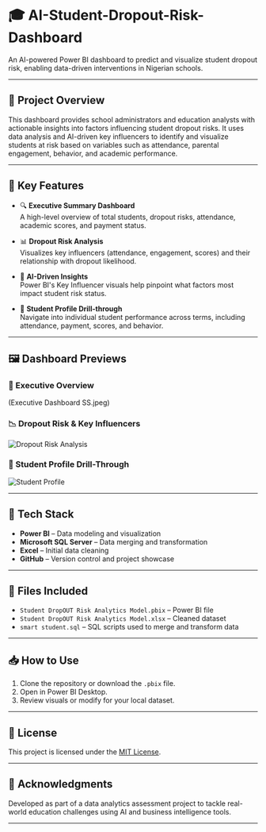 
# 🎓 AI-Student-Dropout-Risk-Dashboard

An AI-powered Power BI dashboard to predict and visualize student dropout risk, enabling data-driven interventions in Nigerian schools.

---

## 📌 Project Overview

This dashboard provides school administrators and education analysts with actionable insights into factors influencing student dropout risks. It uses data analysis and AI-driven key influencers to identify and visualize students at risk based on variables such as attendance, parental engagement, behavior, and academic performance.

---

## 🚀 Key Features

- 🔍 **Executive Summary Dashboard**  
  A high-level overview of total students, dropout risks, attendance, academic scores, and payment status.
  
- 📊 **Dropout Risk Analysis**  
  Visualizes key influencers (attendance, engagement, scores) and their relationship with dropout likelihood.

- 🧠 **AI-Driven Insights**  
  Power BI's Key Influencer visuals help pinpoint what factors most impact student risk status.

- 👤 **Student Profile Drill-through**  
  Navigate into individual student performance across terms, including attendance, payment, scores, and behavior.

---

## 🖼️ Dashboard Previews

### 📌 Executive Overview
(Executive Dashboard SS.jpeg)

### 📉 Dropout Risk & Key Influencers
![Dropout Risk Analysis](key_influencers.png)

### 👤 Student Profile Drill-Through
![Student Profile](student_profile.png)

---

## 🧰 Tech Stack

- **Power BI** – Data modeling and visualization
- **Microsoft SQL Server** – Data merging and transformation
- **Excel** – Initial data cleaning
- **GitHub** – Version control and project showcase

---

## 📁 Files Included

- `Student DropOUT Risk Analytics Model.pbix` – Power BI file  
- `Student DropOUT Risk Analytics Model.xlsx` – Cleaned dataset  
- `smart student.sql` – SQL scripts used to merge and transform data  

---

## 📥 How to Use

1. Clone the repository or download the `.pbix` file.
2. Open in Power BI Desktop.
3. Review visuals or modify for your local dataset.

---

## 📝 License

This project is licensed under the [MIT License](LICENSE).

---

## 🤝 Acknowledgments

Developed as part of a data analytics assessment project to tackle real-world education challenges using AI and business intelligence tools.

---

